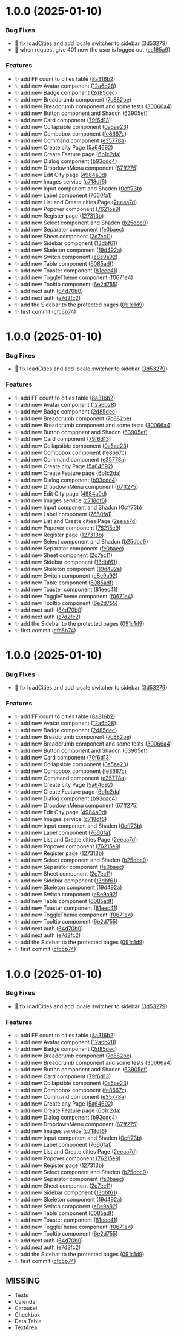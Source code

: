 # 1.0.0 (2025-01-10)


### Bug Fixes

* :bug: fix loadCities and add locale switcher to sidebar ([3d53279](https://github.com/Fixed-My-City/frontend/commit/3d532790fec70a6e406d0e5b13cf7bc97185906d))
* :bug: when request give 401 now the user is logged out ([cc165a9](https://github.com/Fixed-My-City/frontend/commit/cc165a90f4fb36ae90d221e6474fb7093554fac7))


### Features

* :sparkles: add FF count to cities table ([8a316b2](https://github.com/Fixed-My-City/frontend/commit/8a316b2d45e1626c2158540c9ce24de5a2b54ac0))
* :sparkles: add new Avatar component ([12a6b28](https://github.com/Fixed-My-City/frontend/commit/12a6b282bff418414a350c4d3ea5ab8cc8588de8))
* :sparkles: add new Badge component ([2d85dec](https://github.com/Fixed-My-City/frontend/commit/2d85dec172e5165a87cffa775cd358242b4e6ff9))
* :sparkles: add new Breadcrumb component ([7c882be](https://github.com/Fixed-My-City/frontend/commit/7c882beb24936da5774e80d1b4335ebc196ee5ce))
* :sparkles: add new Breadcrumb component and some tests ([30066a4](https://github.com/Fixed-My-City/frontend/commit/30066a4693eedb87bd948bf760c73370694a5443))
* :sparkles: add new Button component and Shadcn ([63905ef](https://github.com/Fixed-My-City/frontend/commit/63905eff28f9b8ea9901d861c8b122f32272fda8))
* :sparkles: add new Card component ([79f6d13](https://github.com/Fixed-My-City/frontend/commit/79f6d13a4d51b9ad511cc84d8ecee45bab96157d))
* :sparkles: add new Collapsible component ([0a5ae23](https://github.com/Fixed-My-City/frontend/commit/0a5ae2382f2ccc4c7ef53ef9add166a63dc98fd5))
* :sparkles: add new Combobox component ([fe8667c](https://github.com/Fixed-My-City/frontend/commit/fe8667cc1ba04a0e232aad0f4b1c9345e30ca756))
* :sparkles: add new Command component ([e35778a](https://github.com/Fixed-My-City/frontend/commit/e35778ad49981f5f6117d4fd1f7eb991afd8f6f3))
* :sparkles: add new Create city Page ([5a64692](https://github.com/Fixed-My-City/frontend/commit/5a646925ea458992d7efa2d408eea5c8fbe3a08f))
* :sparkles: add new Create Feature page ([6b1c2da](https://github.com/Fixed-My-City/frontend/commit/6b1c2da6949332affb3a3607b55508875dedbe4d))
* :sparkles: add new Dialog component ([b93cdc4](https://github.com/Fixed-My-City/frontend/commit/b93cdc434fd71149954ef75eb2b5098c463709e8))
* :sparkles: add new DropdownMenu component ([67ff275](https://github.com/Fixed-My-City/frontend/commit/67ff2753d4bbf3b0221294414dc381ea665bd925))
* :sparkles: add new Edit City page ([4984a0d](https://github.com/Fixed-My-City/frontend/commit/4984a0decbb0c55fd7bf00b96ac9a808361067f0))
* :sparkles: add new Images service ([c718df6](https://github.com/Fixed-My-City/frontend/commit/c718df60c4da92e2646a42ebdebf292f147428a1))
* :sparkles: add new Input component and Shadcn ([0cff73b](https://github.com/Fixed-My-City/frontend/commit/0cff73bc52486ef73a8e4d98e28e5a3bd5383bbb))
* :sparkles: add new Label component ([7660fa1](https://github.com/Fixed-My-City/frontend/commit/7660fa1b87d67c57f1df0879bd7718a1bf8a44bb))
* :sparkles: add new List and Create cities Page ([2eeaa7d](https://github.com/Fixed-My-City/frontend/commit/2eeaa7d3272077eba3cc052ac128896d90895f9e))
* :sparkles: add new Popover component ([76215e9](https://github.com/Fixed-My-City/frontend/commit/76215e925f1b803064cb30acf84c2b1f40027eb1))
* :sparkles: add new Register page ([127313b](https://github.com/Fixed-My-City/frontend/commit/127313bdf321e3e8dfc89c209710089d0397534f))
* :sparkles: add new Select component and Shadcn ([b25dbc9](https://github.com/Fixed-My-City/frontend/commit/b25dbc9622670b1adff9b01ac587de09ae569dfb))
* :sparkles: add new Separator component ([fe0baec](https://github.com/Fixed-My-City/frontend/commit/fe0baecb0b21b553f8017e38bf197d4508fc8150))
* :sparkles: add new Sheet component ([2c7ec11](https://github.com/Fixed-My-City/frontend/commit/2c7ec110d7567a49dfe5f5c307409413959800d2))
* :sparkles: add new Sidebar component ([13dbf61](https://github.com/Fixed-My-City/frontend/commit/13dbf613c72b963ec0968a4e0b24574312859b00))
* :sparkles: add new Skeleton component ([19d492a](https://github.com/Fixed-My-City/frontend/commit/19d492acfcc81e9741c30a698c5d26f839617bb1))
* :sparkles: add new Switch component ([e8e9a92](https://github.com/Fixed-My-City/frontend/commit/e8e9a92b016d0423dc9ae67b3d7e4067db92b480))
* :sparkles: add new Table component ([6085adf](https://github.com/Fixed-My-City/frontend/commit/6085adfaf8246e9df41e56835088177ec25c8c52))
* :sparkles: add new Toaster component ([81eec41](https://github.com/Fixed-My-City/frontend/commit/81eec41e0dcd5085b0f29dd47b222887cc767578))
* :sparkles: add new ToggleTheme component ([f0671e4](https://github.com/Fixed-My-City/frontend/commit/f0671e4572790d00b0723e75edb81e9a193db965))
* :sparkles: add new Tooltip component ([6e2d755](https://github.com/Fixed-My-City/frontend/commit/6e2d7555e107b243251cf303c07cfd38012aaf6c))
* :sparkles: add next auth ([64d70b0](https://github.com/Fixed-My-City/frontend/commit/64d70b0b47b080bcf03acf13093678ce1eed5de3))
* :sparkles: add next auth ([e7d2fc2](https://github.com/Fixed-My-City/frontend/commit/e7d2fc28c310d1fed829a15a1392c3ad8d23a959))
* :sparkles: add the Sidebar to the protected pages ([091c1d9](https://github.com/Fixed-My-City/frontend/commit/091c1d998392cc630c639d27bd53b0f307437acf))
* :sparkles: first commit ([cfc5b74](https://github.com/Fixed-My-City/frontend/commit/cfc5b74df0b696a75c0396525cfde50c194b0e15))

# 1.0.0 (2025-01-10)


### Bug Fixes

* :bug: fix loadCities and add locale switcher to sidebar ([3d53279](https://github.com/Fixed-My-City/frontend/commit/3d532790fec70a6e406d0e5b13cf7bc97185906d))


### Features

* :sparkles: add FF count to cities table ([8a316b2](https://github.com/Fixed-My-City/frontend/commit/8a316b2d45e1626c2158540c9ce24de5a2b54ac0))
* :sparkles: add new Avatar component ([12a6b28](https://github.com/Fixed-My-City/frontend/commit/12a6b282bff418414a350c4d3ea5ab8cc8588de8))
* :sparkles: add new Badge component ([2d85dec](https://github.com/Fixed-My-City/frontend/commit/2d85dec172e5165a87cffa775cd358242b4e6ff9))
* :sparkles: add new Breadcrumb component ([7c882be](https://github.com/Fixed-My-City/frontend/commit/7c882beb24936da5774e80d1b4335ebc196ee5ce))
* :sparkles: add new Breadcrumb component and some tests ([30066a4](https://github.com/Fixed-My-City/frontend/commit/30066a4693eedb87bd948bf760c73370694a5443))
* :sparkles: add new Button component and Shadcn ([63905ef](https://github.com/Fixed-My-City/frontend/commit/63905eff28f9b8ea9901d861c8b122f32272fda8))
* :sparkles: add new Card component ([79f6d13](https://github.com/Fixed-My-City/frontend/commit/79f6d13a4d51b9ad511cc84d8ecee45bab96157d))
* :sparkles: add new Collapsible component ([0a5ae23](https://github.com/Fixed-My-City/frontend/commit/0a5ae2382f2ccc4c7ef53ef9add166a63dc98fd5))
* :sparkles: add new Combobox component ([fe8667c](https://github.com/Fixed-My-City/frontend/commit/fe8667cc1ba04a0e232aad0f4b1c9345e30ca756))
* :sparkles: add new Command component ([e35778a](https://github.com/Fixed-My-City/frontend/commit/e35778ad49981f5f6117d4fd1f7eb991afd8f6f3))
* :sparkles: add new Create city Page ([5a64692](https://github.com/Fixed-My-City/frontend/commit/5a646925ea458992d7efa2d408eea5c8fbe3a08f))
* :sparkles: add new Create Feature page ([6b1c2da](https://github.com/Fixed-My-City/frontend/commit/6b1c2da6949332affb3a3607b55508875dedbe4d))
* :sparkles: add new Dialog component ([b93cdc4](https://github.com/Fixed-My-City/frontend/commit/b93cdc434fd71149954ef75eb2b5098c463709e8))
* :sparkles: add new DropdownMenu component ([67ff275](https://github.com/Fixed-My-City/frontend/commit/67ff2753d4bbf3b0221294414dc381ea665bd925))
* :sparkles: add new Edit City page ([4984a0d](https://github.com/Fixed-My-City/frontend/commit/4984a0decbb0c55fd7bf00b96ac9a808361067f0))
* :sparkles: add new Images service ([c718df6](https://github.com/Fixed-My-City/frontend/commit/c718df60c4da92e2646a42ebdebf292f147428a1))
* :sparkles: add new Input component and Shadcn ([0cff73b](https://github.com/Fixed-My-City/frontend/commit/0cff73bc52486ef73a8e4d98e28e5a3bd5383bbb))
* :sparkles: add new Label component ([7660fa1](https://github.com/Fixed-My-City/frontend/commit/7660fa1b87d67c57f1df0879bd7718a1bf8a44bb))
* :sparkles: add new List and Create cities Page ([2eeaa7d](https://github.com/Fixed-My-City/frontend/commit/2eeaa7d3272077eba3cc052ac128896d90895f9e))
* :sparkles: add new Popover component ([76215e9](https://github.com/Fixed-My-City/frontend/commit/76215e925f1b803064cb30acf84c2b1f40027eb1))
* :sparkles: add new Register page ([127313b](https://github.com/Fixed-My-City/frontend/commit/127313bdf321e3e8dfc89c209710089d0397534f))
* :sparkles: add new Select component and Shadcn ([b25dbc9](https://github.com/Fixed-My-City/frontend/commit/b25dbc9622670b1adff9b01ac587de09ae569dfb))
* :sparkles: add new Separator component ([fe0baec](https://github.com/Fixed-My-City/frontend/commit/fe0baecb0b21b553f8017e38bf197d4508fc8150))
* :sparkles: add new Sheet component ([2c7ec11](https://github.com/Fixed-My-City/frontend/commit/2c7ec110d7567a49dfe5f5c307409413959800d2))
* :sparkles: add new Sidebar component ([13dbf61](https://github.com/Fixed-My-City/frontend/commit/13dbf613c72b963ec0968a4e0b24574312859b00))
* :sparkles: add new Skeleton component ([19d492a](https://github.com/Fixed-My-City/frontend/commit/19d492acfcc81e9741c30a698c5d26f839617bb1))
* :sparkles: add new Switch component ([e8e9a92](https://github.com/Fixed-My-City/frontend/commit/e8e9a92b016d0423dc9ae67b3d7e4067db92b480))
* :sparkles: add new Table component ([6085adf](https://github.com/Fixed-My-City/frontend/commit/6085adfaf8246e9df41e56835088177ec25c8c52))
* :sparkles: add new Toaster component ([81eec41](https://github.com/Fixed-My-City/frontend/commit/81eec41e0dcd5085b0f29dd47b222887cc767578))
* :sparkles: add new ToggleTheme component ([f0671e4](https://github.com/Fixed-My-City/frontend/commit/f0671e4572790d00b0723e75edb81e9a193db965))
* :sparkles: add new Tooltip component ([6e2d755](https://github.com/Fixed-My-City/frontend/commit/6e2d7555e107b243251cf303c07cfd38012aaf6c))
* :sparkles: add next auth ([64d70b0](https://github.com/Fixed-My-City/frontend/commit/64d70b0b47b080bcf03acf13093678ce1eed5de3))
* :sparkles: add next auth ([e7d2fc2](https://github.com/Fixed-My-City/frontend/commit/e7d2fc28c310d1fed829a15a1392c3ad8d23a959))
* :sparkles: add the Sidebar to the protected pages ([091c1d9](https://github.com/Fixed-My-City/frontend/commit/091c1d998392cc630c639d27bd53b0f307437acf))
* :sparkles: first commit ([cfc5b74](https://github.com/Fixed-My-City/frontend/commit/cfc5b74df0b696a75c0396525cfde50c194b0e15))

# 1.0.0 (2025-01-10)


### Bug Fixes

* :bug: fix loadCities and add locale switcher to sidebar ([3d53279](https://github.com/Fixed-My-City/frontend/commit/3d532790fec70a6e406d0e5b13cf7bc97185906d))


### Features

* :sparkles: add FF count to cities table ([8a316b2](https://github.com/Fixed-My-City/frontend/commit/8a316b2d45e1626c2158540c9ce24de5a2b54ac0))
* :sparkles: add new Avatar component ([12a6b28](https://github.com/Fixed-My-City/frontend/commit/12a6b282bff418414a350c4d3ea5ab8cc8588de8))
* :sparkles: add new Badge component ([2d85dec](https://github.com/Fixed-My-City/frontend/commit/2d85dec172e5165a87cffa775cd358242b4e6ff9))
* :sparkles: add new Breadcrumb component ([7c882be](https://github.com/Fixed-My-City/frontend/commit/7c882beb24936da5774e80d1b4335ebc196ee5ce))
* :sparkles: add new Breadcrumb component and some tests ([30066a4](https://github.com/Fixed-My-City/frontend/commit/30066a4693eedb87bd948bf760c73370694a5443))
* :sparkles: add new Button component and Shadcn ([63905ef](https://github.com/Fixed-My-City/frontend/commit/63905eff28f9b8ea9901d861c8b122f32272fda8))
* :sparkles: add new Card component ([79f6d13](https://github.com/Fixed-My-City/frontend/commit/79f6d13a4d51b9ad511cc84d8ecee45bab96157d))
* :sparkles: add new Collapsible component ([0a5ae23](https://github.com/Fixed-My-City/frontend/commit/0a5ae2382f2ccc4c7ef53ef9add166a63dc98fd5))
* :sparkles: add new Combobox component ([fe8667c](https://github.com/Fixed-My-City/frontend/commit/fe8667cc1ba04a0e232aad0f4b1c9345e30ca756))
* :sparkles: add new Command component ([e35778a](https://github.com/Fixed-My-City/frontend/commit/e35778ad49981f5f6117d4fd1f7eb991afd8f6f3))
* :sparkles: add new Create city Page ([5a64692](https://github.com/Fixed-My-City/frontend/commit/5a646925ea458992d7efa2d408eea5c8fbe3a08f))
* :sparkles: add new Create Feature page ([6b1c2da](https://github.com/Fixed-My-City/frontend/commit/6b1c2da6949332affb3a3607b55508875dedbe4d))
* :sparkles: add new Dialog component ([b93cdc4](https://github.com/Fixed-My-City/frontend/commit/b93cdc434fd71149954ef75eb2b5098c463709e8))
* :sparkles: add new DropdownMenu component ([67ff275](https://github.com/Fixed-My-City/frontend/commit/67ff2753d4bbf3b0221294414dc381ea665bd925))
* :sparkles: add new Edit City page ([4984a0d](https://github.com/Fixed-My-City/frontend/commit/4984a0decbb0c55fd7bf00b96ac9a808361067f0))
* :sparkles: add new Images service ([c718df6](https://github.com/Fixed-My-City/frontend/commit/c718df60c4da92e2646a42ebdebf292f147428a1))
* :sparkles: add new Input component and Shadcn ([0cff73b](https://github.com/Fixed-My-City/frontend/commit/0cff73bc52486ef73a8e4d98e28e5a3bd5383bbb))
* :sparkles: add new Label component ([7660fa1](https://github.com/Fixed-My-City/frontend/commit/7660fa1b87d67c57f1df0879bd7718a1bf8a44bb))
* :sparkles: add new List and Create cities Page ([2eeaa7d](https://github.com/Fixed-My-City/frontend/commit/2eeaa7d3272077eba3cc052ac128896d90895f9e))
* :sparkles: add new Popover component ([76215e9](https://github.com/Fixed-My-City/frontend/commit/76215e925f1b803064cb30acf84c2b1f40027eb1))
* :sparkles: add new Register page ([127313b](https://github.com/Fixed-My-City/frontend/commit/127313bdf321e3e8dfc89c209710089d0397534f))
* :sparkles: add new Select component and Shadcn ([b25dbc9](https://github.com/Fixed-My-City/frontend/commit/b25dbc9622670b1adff9b01ac587de09ae569dfb))
* :sparkles: add new Separator component ([fe0baec](https://github.com/Fixed-My-City/frontend/commit/fe0baecb0b21b553f8017e38bf197d4508fc8150))
* :sparkles: add new Sheet component ([2c7ec11](https://github.com/Fixed-My-City/frontend/commit/2c7ec110d7567a49dfe5f5c307409413959800d2))
* :sparkles: add new Sidebar component ([13dbf61](https://github.com/Fixed-My-City/frontend/commit/13dbf613c72b963ec0968a4e0b24574312859b00))
* :sparkles: add new Skeleton component ([19d492a](https://github.com/Fixed-My-City/frontend/commit/19d492acfcc81e9741c30a698c5d26f839617bb1))
* :sparkles: add new Switch component ([e8e9a92](https://github.com/Fixed-My-City/frontend/commit/e8e9a92b016d0423dc9ae67b3d7e4067db92b480))
* :sparkles: add new Table component ([6085adf](https://github.com/Fixed-My-City/frontend/commit/6085adfaf8246e9df41e56835088177ec25c8c52))
* :sparkles: add new Toaster component ([81eec41](https://github.com/Fixed-My-City/frontend/commit/81eec41e0dcd5085b0f29dd47b222887cc767578))
* :sparkles: add new ToggleTheme component ([f0671e4](https://github.com/Fixed-My-City/frontend/commit/f0671e4572790d00b0723e75edb81e9a193db965))
* :sparkles: add new Tooltip component ([6e2d755](https://github.com/Fixed-My-City/frontend/commit/6e2d7555e107b243251cf303c07cfd38012aaf6c))
* :sparkles: add next auth ([64d70b0](https://github.com/Fixed-My-City/frontend/commit/64d70b0b47b080bcf03acf13093678ce1eed5de3))
* :sparkles: add next auth ([e7d2fc2](https://github.com/Fixed-My-City/frontend/commit/e7d2fc28c310d1fed829a15a1392c3ad8d23a959))
* :sparkles: add the Sidebar to the protected pages ([091c1d9](https://github.com/Fixed-My-City/frontend/commit/091c1d998392cc630c639d27bd53b0f307437acf))
* :sparkles: first commit ([cfc5b74](https://github.com/Fixed-My-City/frontend/commit/cfc5b74df0b696a75c0396525cfde50c194b0e15))

# 1.0.0 (2025-01-10)


### Bug Fixes

* :bug: fix loadCities and add locale switcher to sidebar ([3d53279](https://github.com/Fixed-My-City/frontend/commit/3d532790fec70a6e406d0e5b13cf7bc97185906d))


### Features

* :sparkles: add FF count to cities table ([8a316b2](https://github.com/Fixed-My-City/frontend/commit/8a316b2d45e1626c2158540c9ce24de5a2b54ac0))
* :sparkles: add new Avatar component ([12a6b28](https://github.com/Fixed-My-City/frontend/commit/12a6b282bff418414a350c4d3ea5ab8cc8588de8))
* :sparkles: add new Badge component ([2d85dec](https://github.com/Fixed-My-City/frontend/commit/2d85dec172e5165a87cffa775cd358242b4e6ff9))
* :sparkles: add new Breadcrumb component ([7c882be](https://github.com/Fixed-My-City/frontend/commit/7c882beb24936da5774e80d1b4335ebc196ee5ce))
* :sparkles: add new Breadcrumb component and some tests ([30066a4](https://github.com/Fixed-My-City/frontend/commit/30066a4693eedb87bd948bf760c73370694a5443))
* :sparkles: add new Button component and Shadcn ([63905ef](https://github.com/Fixed-My-City/frontend/commit/63905eff28f9b8ea9901d861c8b122f32272fda8))
* :sparkles: add new Card component ([79f6d13](https://github.com/Fixed-My-City/frontend/commit/79f6d13a4d51b9ad511cc84d8ecee45bab96157d))
* :sparkles: add new Collapsible component ([0a5ae23](https://github.com/Fixed-My-City/frontend/commit/0a5ae2382f2ccc4c7ef53ef9add166a63dc98fd5))
* :sparkles: add new Combobox component ([fe8667c](https://github.com/Fixed-My-City/frontend/commit/fe8667cc1ba04a0e232aad0f4b1c9345e30ca756))
* :sparkles: add new Command component ([e35778a](https://github.com/Fixed-My-City/frontend/commit/e35778ad49981f5f6117d4fd1f7eb991afd8f6f3))
* :sparkles: add new Create city Page ([5a64692](https://github.com/Fixed-My-City/frontend/commit/5a646925ea458992d7efa2d408eea5c8fbe3a08f))
* :sparkles: add new Create Feature page ([6b1c2da](https://github.com/Fixed-My-City/frontend/commit/6b1c2da6949332affb3a3607b55508875dedbe4d))
* :sparkles: add new Dialog component ([b93cdc4](https://github.com/Fixed-My-City/frontend/commit/b93cdc434fd71149954ef75eb2b5098c463709e8))
* :sparkles: add new DropdownMenu component ([67ff275](https://github.com/Fixed-My-City/frontend/commit/67ff2753d4bbf3b0221294414dc381ea665bd925))
* :sparkles: add new Images service ([c718df6](https://github.com/Fixed-My-City/frontend/commit/c718df60c4da92e2646a42ebdebf292f147428a1))
* :sparkles: add new Input component and Shadcn ([0cff73b](https://github.com/Fixed-My-City/frontend/commit/0cff73bc52486ef73a8e4d98e28e5a3bd5383bbb))
* :sparkles: add new Label component ([7660fa1](https://github.com/Fixed-My-City/frontend/commit/7660fa1b87d67c57f1df0879bd7718a1bf8a44bb))
* :sparkles: add new List and Create cities Page ([2eeaa7d](https://github.com/Fixed-My-City/frontend/commit/2eeaa7d3272077eba3cc052ac128896d90895f9e))
* :sparkles: add new Popover component ([76215e9](https://github.com/Fixed-My-City/frontend/commit/76215e925f1b803064cb30acf84c2b1f40027eb1))
* :sparkles: add new Register page ([127313b](https://github.com/Fixed-My-City/frontend/commit/127313bdf321e3e8dfc89c209710089d0397534f))
* :sparkles: add new Select component and Shadcn ([b25dbc9](https://github.com/Fixed-My-City/frontend/commit/b25dbc9622670b1adff9b01ac587de09ae569dfb))
* :sparkles: add new Separator component ([fe0baec](https://github.com/Fixed-My-City/frontend/commit/fe0baecb0b21b553f8017e38bf197d4508fc8150))
* :sparkles: add new Sheet component ([2c7ec11](https://github.com/Fixed-My-City/frontend/commit/2c7ec110d7567a49dfe5f5c307409413959800d2))
* :sparkles: add new Sidebar component ([13dbf61](https://github.com/Fixed-My-City/frontend/commit/13dbf613c72b963ec0968a4e0b24574312859b00))
* :sparkles: add new Skeleton component ([19d492a](https://github.com/Fixed-My-City/frontend/commit/19d492acfcc81e9741c30a698c5d26f839617bb1))
* :sparkles: add new Switch component ([e8e9a92](https://github.com/Fixed-My-City/frontend/commit/e8e9a92b016d0423dc9ae67b3d7e4067db92b480))
* :sparkles: add new Table component ([6085adf](https://github.com/Fixed-My-City/frontend/commit/6085adfaf8246e9df41e56835088177ec25c8c52))
* :sparkles: add new Toaster component ([81eec41](https://github.com/Fixed-My-City/frontend/commit/81eec41e0dcd5085b0f29dd47b222887cc767578))
* :sparkles: add new ToggleTheme component ([f0671e4](https://github.com/Fixed-My-City/frontend/commit/f0671e4572790d00b0723e75edb81e9a193db965))
* :sparkles: add new Tooltip component ([6e2d755](https://github.com/Fixed-My-City/frontend/commit/6e2d7555e107b243251cf303c07cfd38012aaf6c))
* :sparkles: add next auth ([64d70b0](https://github.com/Fixed-My-City/frontend/commit/64d70b0b47b080bcf03acf13093678ce1eed5de3))
* :sparkles: add next auth ([e7d2fc2](https://github.com/Fixed-My-City/frontend/commit/e7d2fc28c310d1fed829a15a1392c3ad8d23a959))
* :sparkles: add the Sidebar to the protected pages ([091c1d9](https://github.com/Fixed-My-City/frontend/commit/091c1d998392cc630c639d27bd53b0f307437acf))
* :sparkles: first commit ([cfc5b74](https://github.com/Fixed-My-City/frontend/commit/cfc5b74df0b696a75c0396525cfde50c194b0e15))

## MISSING

- Tests
- Calendar
- Carousel
- Checkbox
- Data Table
- TextArea
